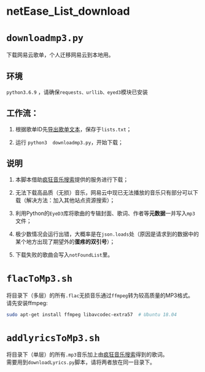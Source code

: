 # netEase_List_download

# `downloadmp3.py`

 下载网易云歌单，个人迁移网易云到本地用。

## 环境

`python3.6.9` ，请确保`requests、urllib、eyed3`模块已安装

## 工作流：

1. 根据歌单ID先[导出歌单文本](https://yyrcd.com/2018/11/14/n2s-zh/)，保存于`lists.txt`；

2.  运行 `python3  downloadmp3.py`，开始下载；

## 说明

1. 本脚本借助[疯狂音乐搜索](http://music.ifkdy.com/?name=mc6%20-%20Leaf&type=netease)提供的服务进行下载；

2. 无法下载高品质（无损）音乐，网易云中现已无法播放的音乐只有部分可以下载（解决方法：加入其他站点资源搜索）；

3. 利用Python的`EyeD3`库将歌曲的专辑封面、歌词、作者等**元数据**一并写入`mp3`文件；

4. 极少数情况会运行出错，大概率是在`json.loads`处（原因是请求到的数据中的某个地方出现了期望外的**蛋疼的双引号**）；

5. 下载失败的歌曲会写入`notFoundList`里。


# `flacToMp3.sh`

将目录下（多层）的所有`.flac`无损音乐通过`ffmpeg`转为较高质量的MP3格式。
请先安装ffmpeg:
```bash
sudo apt-get install ffmpeg libavcodec-extra57  # Ubuntu 18.04
```

# `addlyricsToMp3.sh`

将目录下（单层）的所有`.mp3`音乐加上由[疯狂音乐搜索](http://music.ifkdy.com/?name=mc6%20-%20Leaf&type=netease)得到的歌词。  
需要用到`downloadLyrics.py`脚本，请将两者放在同一目录下。
